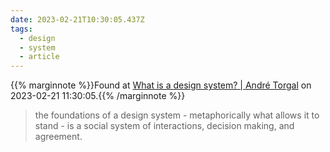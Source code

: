 ```yaml
---
date: 2023-02-21T10:30:05.437Z
tags:
  - design
  - system
  - article
---
```

{{% marginnote %}}Found at [What is a design system? | André Torgal](https://andretorgal.com/posts/2023-02/what-is-a-design-system/) on 2023-02-21 11:30:05.{{% /marginnote %}}

> the foundations of a design system - metaphorically what allows it to stand - is a social system of interactions, decision making, and agreement.


